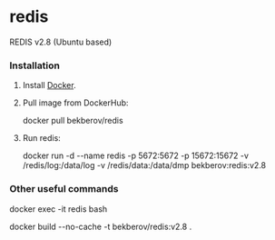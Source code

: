 # redis
REDIS v2.8 (Ubuntu based)

### Installation ###

1. Install [Docker](https://www.docker.com/).

2. Pull image from DockerHub:

   docker pull bekberov/redis


3. Run redis:

   docker run -d --name redis -p 5672:5672 -p 15672:15672 -v /redis/log:/data/log -v /redis/data:/data/dmp bekberov:redis:v2.8



### Other useful commands ###

docker exec -it redis bash

docker build --no-cache -t bekberov/redis:v2.8 .
